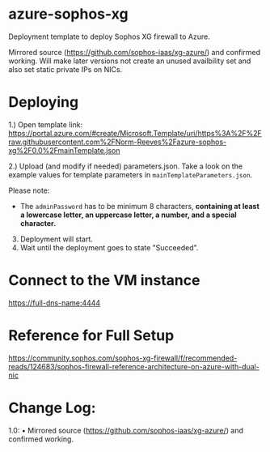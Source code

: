 # azure-sophos-xg
Deployment template to deploy Sophos XG firewall to Azure.

Mirrored source (https://github.com/sophos-iaas/xg-azure/) and confirmed working. Will make later versions not create an unused availbility set and also set static private IPs on NICs.

Deploying
=========

1.) Open template link: https://portal.azure.com/#create/Microsoft.Template/uri/https%3A%2F%2Fraw.githubusercontent.com%2FNorm-Reeves%2Fazure-sophos-xg%2F0.0%2FmainTemplate.json

2.) Upload (and modify if needed) parameters.json. Take a look on the example values for template parameters in `mainTemplateParameters.json`.

Please note:
* The `adminPassword` has to be minimum 8 characters, **containing at least a lowercase letter, an uppercase letter, a number, and a special character.**

3) Deployment will start.
4) Wait until the deployment goes to state "Succeeded".

Connect to the VM instance
==========================
[https://full-dns-name:4444](https://full-dns-name:4444)


Reference for Full Setup
============
https://community.sophos.com/sophos-xg-firewall/f/recommended-reads/124683/sophos-firewall-reference-architecture-on-azure-with-dual-nic


Change Log:
============
1.0:
  • Mirrored source (https://github.com/sophos-iaas/xg-azure/) and confirmed working.
